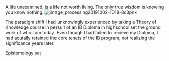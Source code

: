 A life unexamined, is a life not worth living. The only true wisdom is knowing you know nothing. ![image_processing20191002-1018-8c3pnx](https://user-images.githubusercontent.com/92899817/144722571-2b2f1b0f-5a75-4b9b-b38d-65777ce3a921.png)


The paradigm shift I had unknowingly experienced by taking a Theory of Knowledge course in persuit 
of an IB Diploma in highschool set the ground work of who I am today. Even though I had failed to 
recieve my Diploma, I had acutally retained the core tenets of the IB program, not realizing the 
significance years later. 

Epistemology set 
